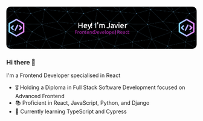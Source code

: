 ![Header](./github-header-image.png)

### Hi there 👋

I'm a Frontend Developer specialised in React

- 🎖️ Holding a Diploma in Full Stack Software Development focused on Advanced Frontend
- 📚 Proficient in React, JavaScript, Python, and Django
- 🌱 Currently learning TypeScript and Cypress


